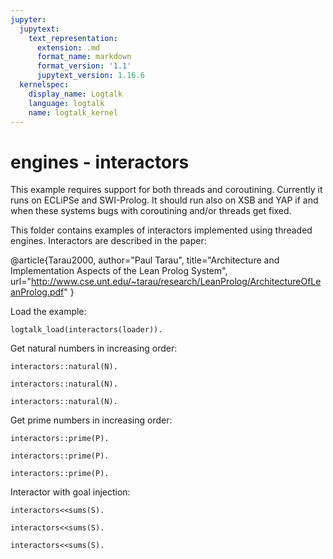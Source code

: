 ```yaml
---
jupyter:
  jupytext:
    text_representation:
      extension: .md
      format_name: markdown
      format_version: '1.1'
      jupytext_version: 1.16.6
  kernelspec:
    display_name: Logtalk
    language: logtalk
    name: logtalk_kernel
---
```


<!--
________________________________________________________________________

This file is part of Logtalk <https://logtalk.org/>  
SPDX-FileCopyrightText: 1998-2025 Paulo Moura <pmoura@logtalk.org>  
SPDX-License-Identifier: Apache-2.0

Licensed under the Apache License, Version 2.0 (the "License");
you may not use this file except in compliance with the License.
You may obtain a copy of the License at

    http://www.apache.org/licenses/LICENSE-2.0

Unless required by applicable law or agreed to in writing, software
distributed under the License is distributed on an "AS IS" BASIS,
WITHOUT WARRANTIES OR CONDITIONS OF ANY KIND, either express or implied.
See the License for the specific language governing permissions and
limitations under the License.
________________________________________________________________________
-->

# engines - interactors

This example requires support for both threads and coroutining. Currently it
runs on ECLiPSe and SWI-Prolog. It should run also on XSB and YAP if and when
these systems bugs with coroutining and/or threads get fixed.

This folder contains examples of interactors implemented using threaded engines.
Interactors are described in the paper:

@article{Tarau2000,
	author="Paul Tarau",
	title="Architecture and Implementation Aspects of the Lean Prolog System",
	url="http://www.cse.unt.edu/~tarau/research/LeanProlog/ArchitectureOfLeanProlog.pdf"
}

Load the example:

```logtalk
logtalk_load(interactors(loader)).
```

<!--
true.
-->

Get natural numbers in increasing order:

```logtalk
interactors::natural(N).
```

<!--
N = 1.
-->

```logtalk
interactors::natural(N).
```

<!--
N = 2.
-->

```logtalk
interactors::natural(N).
```

<!--
N = 3.
-->

Get prime numbers in increasing order:

```logtalk
interactors::prime(P).
```

<!--
N = 2.
-->

```logtalk
interactors::prime(P).
```

<!--
N = 3.
-->

```logtalk
interactors::prime(P).
```

<!--
N = 5.
-->

Interactor with goal injection:

```logtalk
interactors<<sums(S).
```

<!--
S =  (0->2).
-->

```logtalk
interactors<<sums(S).
```

<!--
S =  (2->7).
-->

```logtalk
interactors<<sums(S).
```

<!--
S =  (7->9).
-->
